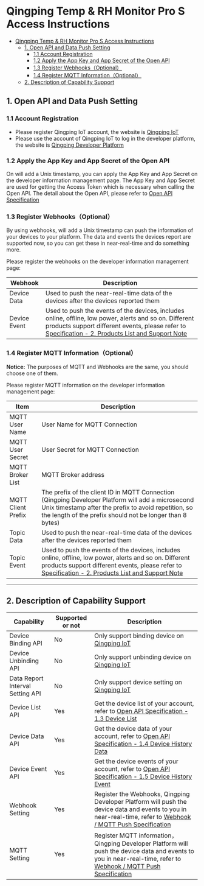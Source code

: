 # Qingping Temp & RH Monitor Pro S Access Instructions

- [Qingping Temp & RH Monitor Pro S Access Instructions](#qingping-temp--rh-monitor-pro-s-access-instructions)
  - [1. Open API and Data Push Setting](#1-open-api-and-data-push-setting)
    - [1.1 Account Registration](#11-account-registration)
    - [1.2 Apply the App Key and App Secret of the Open API](#12-apply-the-app-key-and-app-secret-of-the-open-api)
    - [1.3 Register Webhooks（Optional）](#13-register-webhooksoptional)
    - [1.4 Register MQTT Information（Optional）](#14-register-mqtt-informationoptional)
  - [2. Description of Capability Support](#2-description-of-capability-support)

## 1. Open API and Data Push Setting

### 1.1 Account Registration

- Please register Qingping IoT account, the website is [Qingping IoT](https://qingpingiot.com/)
- Please use the account of Qingping IoT to log in the developer platform, the website is [Qingping Developer Platform](https://developers.qingping.co/)

### 1.2 Apply the App Key and App Secret of the Open API

On  will add a Unix timestamp, you can apply the App Key and App Secret on the developer information management page.
The App Key and App Secret are used for getting the Access Token which is necessary when calling the Open API. The detail about the Open API, please refer to [Open API Specification](/main/openApi)

### 1.3 Register Webhooks（Optional）

By using webhooks,  will add a Unix timestamp can push the information of your devices to your platform. The data and events the devices report are supported now, so you can get these in near-real-time and do something more.

Please register the webhooks on the developer information management page:

| Webhook      | Description                                                                                                                                                                                                                                                           |
| ------------ | --------------------------------------------------------------------------------------------------------------------------------------------------------------------------------------------------------------------------------------------------------------------- |
| Device Data  | Used to push the near-real-time data of the devices after the devices reported them                                                                                                                                                                                   |
| Device Event | Used to push the events of the devices, includes online, offline, low power, alerts and so on. Different products support different events, please refer to [Specification - 2. Products List and Support Note](/main/specification#2-products-list-and-support-note) |

### 1.4 Register MQTT Information（Optional）

**Notice:** The purposes of MQTT and Webhooks are the same, you should choose one of them.

Please register MQTT information on the developer information management page:

| Item               | Description                                                                                                                                                                                                                                                           |
| ------------------ | --------------------------------------------------------------------------------------------------------------------------------------------------------------------------------------------------------------------------------------------------------------------- |
| MQTT User Name     | User Name for MQTT Connection                                                                                                                                                                                                                                         |
| MQTT User Secret   | User Secret for MQTT Connection                                                                                                                                                                                                                                       |
| MQTT Broker List   | MQTT Broker address                                                                                                                                                                                                                                                   |
| MQTT Client Prefix | The prefix of the client ID in MQTT Connection (Qingping Developer Platform will add a microsecond Unix timestamp after the prefix to avoid repetition, so the length of the prefix should not be longer than 8 bytes)                                                |
| Topic Data         | Used to push the near-real-time data of the devices after the devices reported them                                                                                                                                                                                   |
| Topic Event        | Used to push the events of the devices, includes online, offline, low power, alerts and so on. Different products support different events, please refer to [Specification - 2. Products List and Support Note](/main/specification#2-products-list-and-support-note) |

------

## 2. Description of Capability Support

| Capability                       | Supported or not | Description                                                                                                                                                                        |
| -------------------------------- | ---------------- | ---------------------------------------------------------------------------------------------------------------------------------------------------------------------------------- |
| Device Binding API               | No               | Only support binding device on [Qingping IoT](https://qingpingiot.com/)                                                                                                            |
| Device Unbinding API             | No               | Only support unbinding device on [Qingping IoT](https://qingpingiot.com/)                                                                                                          |
| Data Report Interval Setting API | No               | Only support device setting on [Qingping IoT](https://qingpingiot.com/)                                                                                                            |
| Device List API                  | Yes              | Get the device list of your account, refer to [Open API Specification - 1.3 Device List](/main/openApi#13-device-list)                                                             |
| Device Data API                  | Yes              | Get the device data of your account, refer to [Open API Specification - 1.4 Device History Data](/main/openApi#14-device-history-data)                                             |
| Device Event API                 | Yes              | Get the device events of your account, refer to [Open API Specification - 1.5 Device History Event](/main/openApi#15-device-history-event)                                         |
| Webhook Setting                  | Yes              | Register the Webhooks, Qingping Developer Platform will push the device data and events to you in near-real-time, refer to  [Webhook / MQTT Push Specification](/main/webhook)     |
| MQTT Setting                     | Yes              | Register MQTT information，Qingping Developer Platform will push the device data and events to you in near-real-time, refer to  [Webhook / MQTT Push Specification](/main/webhook) |
